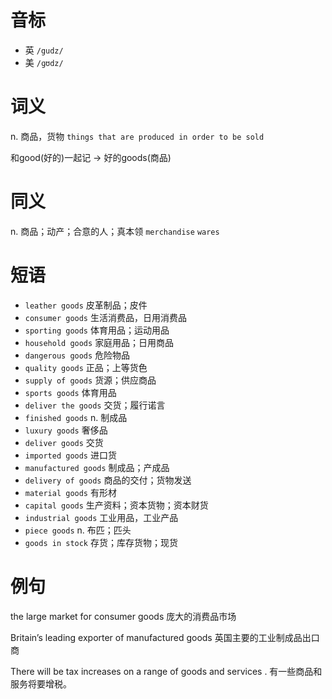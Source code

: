 # 音标

- 英 `/gudz/`
- 美 `/ɡʊdz/`

# 词义

n. 商品，货物
`things that are produced in order to be sold`



和good(好的)一起记 → 好的goods(商品)

# 同义

n. 商品；动产；合意的人；真本领
`merchandise` `wares`

# 短语

- `leather goods` 皮革制品；皮件
- `consumer goods` 生活消费品，日用消费品
- `sporting goods` 体育用品；运动用品
- `household goods` 家庭用品；日用商品
- `dangerous goods` 危险物品
- `quality goods` 正品；上等货色
- `supply of goods` 货源；供应商品
- `sports goods` 体育用品
- `deliver the goods` 交货；履行诺言
- `finished goods` n. 制成品
- `luxury goods` 奢侈品
- `deliver goods` 交货
- `imported goods` 进口货
- `manufactured goods` 制成品；产成品
- `delivery of goods` 商品的交付；货物发送
- `material goods` 有形材
- `capital goods` 生产资料；资本货物；资本财货
- `industrial goods` 工业用品，工业产品
- `piece goods` n. 布匹；匹头
- `goods in stock` 存货；库存货物；现货

# 例句

the large market for consumer goods
庞大的消费品市场

Britain’s leading exporter of manufactured goods
英国主要的工业制成品出口商

There will be tax increases on a range of goods and services .
有一些商品和服务将要增税。


